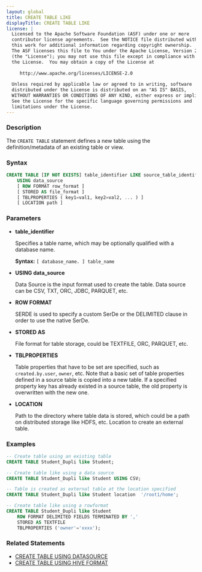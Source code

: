 ```yaml
---
layout: global
title: CREATE TABLE LIKE
displayTitle: CREATE TABLE LIKE
license: |
  Licensed to the Apache Software Foundation (ASF) under one or more
  contributor license agreements.  See the NOTICE file distributed with
  this work for additional information regarding copyright ownership.
  The ASF licenses this file to You under the Apache License, Version 2.0
  (the "License"); you may not use this file except in compliance with
  the License.  You may obtain a copy of the License at
 
     http://www.apache.org/licenses/LICENSE-2.0
 
  Unless required by applicable law or agreed to in writing, software
  distributed under the License is distributed on an "AS IS" BASIS,
  WITHOUT WARRANTIES OR CONDITIONS OF ANY KIND, either express or implied.
  See the License for the specific language governing permissions and
  limitations under the License.
---
```


### Description

The `CREATE TABLE` statement defines a new table using the definition/metadata of an existing table or view.

### Syntax

```sql
CREATE TABLE [IF NOT EXISTS] table_identifier LIKE source_table_identifier
    USING data_source
    [ ROW FORMAT row_format ]
    [ STORED AS file_format ]
    [ TBLPROPERTIES ( key1=val1, key2=val2, ... ) ]
    [ LOCATION path ]
```

### Parameters

* **table_identifier**

    Specifies a table name, which may be optionally qualified with a database name.

    **Syntax:** `[ database_name. ] table_name`

* **USING data_source**

    Data Source is the input format used to create the table. Data source can be CSV, TXT, ORC, JDBC, PARQUET, etc.

* **ROW FORMAT**

    SERDE is used to specify a custom SerDe or the DELIMITED clause in order to use the native SerDe.

* **STORED AS**

    File format for table storage, could be TEXTFILE, ORC, PARQUET, etc.

* **TBLPROPERTIES**

    Table properties that have to be set are specified, such as `created.by.user`, `owner`, etc.
    Note that a basic set of table properties defined in a source table is copied into a new table.
    If a specified property key has already existed in a source table, the old property is overwritten with the new one.

* **LOCATION**

    Path to the directory where table data is stored, which could be a path on distributed storage like HDFS, etc. Location to create an external table.

### Examples

```sql
-- Create table using an existing table
CREATE TABLE Student_Dupli like Student;

-- Create table like using a data source
CREATE TABLE Student_Dupli like Student USING CSV;

-- Table is created as external table at the location specified
CREATE TABLE Student_Dupli like Student location  '/root1/home';

-- Create table like using a rowformat
CREATE TABLE Student_Dupli like Student
    ROW FORMAT DELIMITED FIELDS TERMINATED BY ','
    STORED AS TEXTFILE
    TBLPROPERTIES ('owner'='xxxx');
```

### Related Statements

* [CREATE TABLE USING DATASOURCE](sql-ref-syntax-ddl-create-table-datasource.html)
* [CREATE TABLE USING HIVE FORMAT](sql-ref-syntax-ddl-create-table-hiveformat.html)

